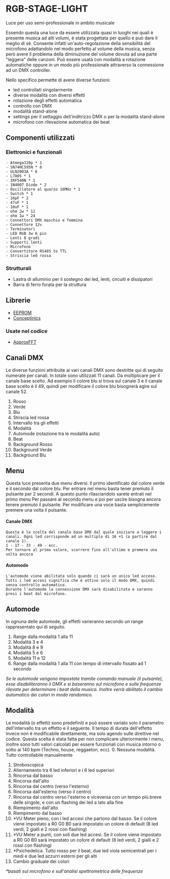 # RGB-STAGE-LIGHT
Luce per uso semi-professionale in ambito musicale


Essendo questa una luce da essere utilizzata quasi in luoghi nei quali è presente musica ad alti volumi, è stata progettata per quello e può dare il meglio di sè.
Consente infatti un'auto-regolazione della sensibilità del microfono adattandolo nel modo perfetto al volume della musica, senza però avere il problema della diminuzione del volume dovuta ad una parte "leggera" delle canzoni.
Può essere usata con modalità a rotazione automatiche oppure in un modo più professionale attraverso la connessione ad un DMX controller.

Nello specifico permette di avere diverse funzioni:
  - led controllati singolarmente
  - diverse modalità con diversi effetti
  - rotazione degli effetti automatica
  - controllo con DMX
  - modalità stand-alone
  - settings per il settaggio dell'inditrizzo DMX o per la modalità stand-alone
  - microfono con rilevazione automatica dei beat


## Componenti utilizzati
  ### Elettronici e funzionali
    - Atmega328p * 1
    - SN74HC595N * 6
    - ULN2003A * 6
    - L7805 * 1
    - IRF540N * 1
    - 1N4007 Diode * 2
    - Oscillatore al quarzo 16MHz * 1
    - Switch * 1
    - 16pF * 2
    - 47uF * 1
    - 10uF * 1
    - ohm 2w * 12
    - ohm 1w * 24
    - Connettori DMX maschio e femmina
    - Connettore 12v
    - Terminatori
    - LED RGB 3w 6 pin
    - Lenti 8 gradi
    - Supporti lenti
    - Microfono
    - Convertitore RS485 to TTL
    - Striscia led rossa

  ### Strutturali
  - Lastra di alluminio per il sostegno dei led, lenti, circuiti e dissipatori
  - Barra di ferro forata per la struttura



## Librerie

  - [EEPROM](https://www.arduino.cc/en/Reference/EEPROM)
  - [Conceptinics](https://github.com/alfo/arduino-libraries/tree/master/Conceptinetics)
  
  ### Usate nel codice
  
  - [ApproxFFT](https://create.arduino.cc/projecthub/abhilashpatel121/approxfft-fastest-fft-function-for-arduino-fd4917)



## Canali DMX
  Le diverse funzioni attribuite ai vari canali DMX sono destritte qui di seguito numerate per canali. 
  In totale sono utilizzati 11 canali.
  Da moltiplicare per il canale base scelto. Ad esempio il colore blu si trova sul canale 3 e il canale base scelto è il 49, quindi per modificare il colore blu bisognerà agire sul canale 52.
  
  1. Rosso
  2. Verde
  3. Blu
  4. Striscia led rossa
  5. Intervallo tra gli effetti
  6. Modalità
  7. Automode (rotazione tra le modalità auto)
  8. Beat
  9. Background Rosso
  10. Background Verde
  11. Background Blu



## Menu
  Questa luce presenta due menu diversi. Il primo identificato dal colore verde e il secondo dal colore blu.
  Per entrare nel menu basta tener premuto il pulsante per 2 secondi. A questo punto rilasciandolo sarete entrati nel primo menu
  Per passare al secondo menu e poi per uscire bisogna ancora tenere premuto il pulsante.
  Per modificare una voce basta semplicemente premere una volta il pulsante.
  #### Canale DMX
    Questa è la scelta del canale base DMX dal quale iniziare a leggere i canali. Ogni led corrisponde ad un multiplo di 16 +1 (a partire dal canale 1).
    1 - 17 - 33 - 49 - ecc.
    Per tornare al primo valore, scorrere fino all'ultimo e premere una volta ancora
  #### Automode
    L'automode viene abilitata solo quando ci sarà un unico led acceso. 
    Tutti i led accesi significa che è attivo solo il modo DMX, quindi senza controllo automatico.
    Durante l'automode la connessione DMX sarà disabilitata e saranno presi i beat dal microfono.
  
  
  
## Automode
  In ognuna delle automode, gli effetti varieranno secondo un range rappresentato qui di seguito.
  1. Range dalla modalità 1 alla 11
  2. Modalità 3 e 4
  3. Modalità 8 e 9
  4. Modalità 5 e 6
  5. Modalità 11 e 12
  6. Range dalla modalità 1 alla 11 con tempo di intervallo fissato ad 1 secondo
  
  *Se le automode vengono impostate tramite comando manuale (il pulsante), esse disabiliteranno il DMX e si baseranno sul microfono e sulle frequenze rilevate per determinare i beat della musica. Inoltre verrà abilitato il cambio automatico dei colori in modo randomico.*
  
  
  
## Modalità
  Le modalità (o effetti) sono predefiniti e può essere variato solo il parametro dell'intervallo tra un effetto e il seguente. Il tempo di durata dell'effetto invece non è modificabile direttamente, ma solo agendo sulle direttive nel codice. Questa scelta è stata fatta per non complicare ulteriormente i menu, inoltre sono tutti valori calcolati per essere funzionali con musica intorno o sotto ai 140 bpm (Techno, house, reggaeton, ecc).
  0. Nessuna modalità. Tutto controllabile manualmente
  1. Stroboscopica
  2. Alternamento tra 6 led inferiori e i 6 led superiori
  3. Rincorsa dal basso
  4. Rincorsa dall'alto
  5. Rincorsa dal centro (verso l'esterno)
  6. Rincorsa dall'esterno (verso il centro)
  7. Rincorsa dal centro verso l'esterno e viceversa con un tempo più breve delle singole, e con un flashing dei led a lato alla fine
  8. Riempimento dall'alto
  9. Riempimento dal basso
  10. *VU Meter pieno, con i led accesi che partono dal basso. Se il colore viene impostato a R0 G0 B0 sarà impostato un colore di default (8 led verdi, 2 gialli e 2 rossi con flashing)
  11. *VU Meter a punti, con soli due led accesi. Se il colore viene impostato a R0 G0 B0 sarà impostato un colore di default (8 led verdi, 2 gialli e 2 rossi con flashing)
  12. *Psichedelica. Tutto rosso per il beat, due led viola semicentrali per i medi e due led azzurri esterni per gli alti
  13. Cambio graduale dei colori

  *\*basati sul microfono e sull'analisi spettrometrica delle frequenze*
